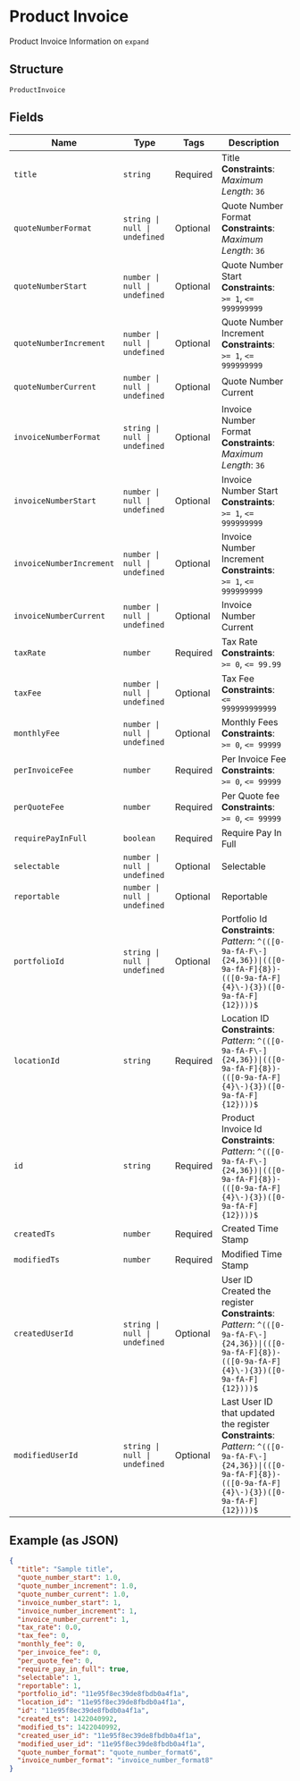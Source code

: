 
# Product Invoice

Product Invoice Information on `expand`

## Structure

`ProductInvoice`

## Fields

| Name | Type | Tags | Description |
|  --- | --- | --- | --- |
| `title` | `string` | Required | Title<br>**Constraints**: *Maximum Length*: `36` |
| `quoteNumberFormat` | `string \| null \| undefined` | Optional | Quote Number Format<br>**Constraints**: *Maximum Length*: `36` |
| `quoteNumberStart` | `number \| null \| undefined` | Optional | Quote Number Start<br>**Constraints**: `>= 1`, `<= 999999999` |
| `quoteNumberIncrement` | `number \| null \| undefined` | Optional | Quote Number Increment<br>**Constraints**: `>= 1`, `<= 999999999` |
| `quoteNumberCurrent` | `number \| null \| undefined` | Optional | Quote Number Current |
| `invoiceNumberFormat` | `string \| null \| undefined` | Optional | Invoice Number Format<br>**Constraints**: *Maximum Length*: `36` |
| `invoiceNumberStart` | `number \| null \| undefined` | Optional | Invoice Number Start<br>**Constraints**: `>= 1`, `<= 999999999` |
| `invoiceNumberIncrement` | `number \| null \| undefined` | Optional | Invoice Number Increment<br>**Constraints**: `>= 1`, `<= 999999999` |
| `invoiceNumberCurrent` | `number \| null \| undefined` | Optional | Invoice Number Current |
| `taxRate` | `number` | Required | Tax Rate<br>**Constraints**: `>= 0`, `<= 99.99` |
| `taxFee` | `number \| null \| undefined` | Optional | Tax Fee<br>**Constraints**: `<= 999999999999` |
| `monthlyFee` | `number \| null \| undefined` | Optional | Monthly Fees<br>**Constraints**: `>= 0`, `<= 99999` |
| `perInvoiceFee` | `number` | Required | Per Invoice Fee<br>**Constraints**: `>= 0`, `<= 99999` |
| `perQuoteFee` | `number` | Required | Per Quote fee<br>**Constraints**: `>= 0`, `<= 99999` |
| `requirePayInFull` | `boolean` | Required | Require Pay In Full |
| `selectable` | `number \| null \| undefined` | Optional | Selectable |
| `reportable` | `number \| null \| undefined` | Optional | Reportable |
| `portfolioId` | `string \| null \| undefined` | Optional | Portfolio Id<br>**Constraints**: *Pattern*: `^(([0-9a-fA-F\-]{24,36})\|(([0-9a-fA-F]{8})-(([0-9a-fA-F]{4}\-){3})([0-9a-fA-F]{12})))$` |
| `locationId` | `string` | Required | Location ID<br>**Constraints**: *Pattern*: `^(([0-9a-fA-F\-]{24,36})\|(([0-9a-fA-F]{8})-(([0-9a-fA-F]{4}\-){3})([0-9a-fA-F]{12})))$` |
| `id` | `string` | Required | Product Invoice Id<br>**Constraints**: *Pattern*: `^(([0-9a-fA-F\-]{24,36})\|(([0-9a-fA-F]{8})-(([0-9a-fA-F]{4}\-){3})([0-9a-fA-F]{12})))$` |
| `createdTs` | `number` | Required | Created Time Stamp |
| `modifiedTs` | `number` | Required | Modified Time Stamp |
| `createdUserId` | `string \| null \| undefined` | Optional | User ID Created the register<br>**Constraints**: *Pattern*: `^(([0-9a-fA-F\-]{24,36})\|(([0-9a-fA-F]{8})-(([0-9a-fA-F]{4}\-){3})([0-9a-fA-F]{12})))$` |
| `modifiedUserId` | `string \| null \| undefined` | Optional | Last User ID that updated the register<br>**Constraints**: *Pattern*: `^(([0-9a-fA-F\-]{24,36})\|(([0-9a-fA-F]{8})-(([0-9a-fA-F]{4}\-){3})([0-9a-fA-F]{12})))$` |

## Example (as JSON)

```json
{
  "title": "Sample title",
  "quote_number_start": 1.0,
  "quote_number_increment": 1.0,
  "quote_number_current": 1.0,
  "invoice_number_start": 1,
  "invoice_number_increment": 1,
  "invoice_number_current": 1,
  "tax_rate": 0.0,
  "tax_fee": 0,
  "monthly_fee": 0,
  "per_invoice_fee": 0,
  "per_quote_fee": 0,
  "require_pay_in_full": true,
  "selectable": 1,
  "reportable": 1,
  "portfolio_id": "11e95f8ec39de8fbdb0a4f1a",
  "location_id": "11e95f8ec39de8fbdb0a4f1a",
  "id": "11e95f8ec39de8fbdb0a4f1a",
  "created_ts": 1422040992,
  "modified_ts": 1422040992,
  "created_user_id": "11e95f8ec39de8fbdb0a4f1a",
  "modified_user_id": "11e95f8ec39de8fbdb0a4f1a",
  "quote_number_format": "quote_number_format6",
  "invoice_number_format": "invoice_number_format8"
}
```

